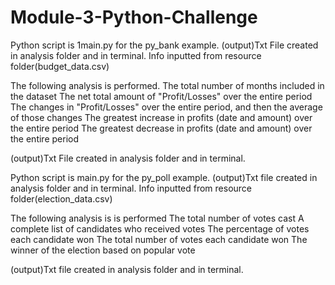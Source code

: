
# Module-3-Python-Challenge

Python script is 1main.py for the py_bank example. (output)Txt File created in analysis folder and in terminal.
Info inputted from resource folder(budget_data.csv)

The following analysis is performed.
The total number of months included in the dataset
The net total amount of "Profit/Losses" over the entire period
The changes in "Profit/Losses" over the entire period, and then the average of those changes
The greatest increase in profits (date and amount) over the entire period
The greatest decrease in profits (date and amount) over the entire period

(output)Txt File created in analysis folder and in terminal.

Python script is main.py for the py_poll example. (output)Txt file created in analysis folder and in terminal. 
Info inputted from resource folder(election_data.csv)

The following analysis is is performed
The total number of votes cast
A complete list of candidates who received votes
The percentage of votes each candidate won
The total number of votes each candidate won
The winner of the election based on popular vote

(output)Txt file created in analysis folder and in terminal. 

